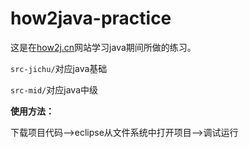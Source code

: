 # how2java-practice

这是在[how2j.cn](how2j.cn)网站学习java期间所做的练习。

`src-jichu/`对应java基础

`src-mid/`对应java中级

**使用方法：**

下载项目代码——>eclipse从文件系统中打开项目——>调试运行

